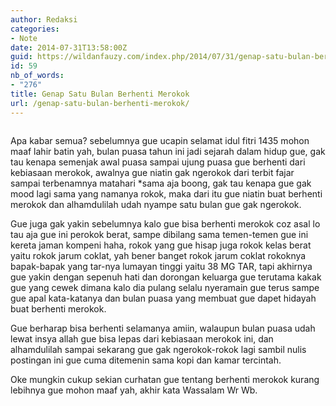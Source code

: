 ```yaml
---
author: Redaksi
categories:
- Note
date: 2014-07-31T13:58:00Z
guid: https://wildanfauzy.com/index.php/2014/07/31/genap-satu-bulan-berhenti-merokok/
id: 59
nb_of_words:
- "276"
title: Genap Satu Bulan Berhenti Merokok
url: /genap-satu-bulan-berhenti-merokok/
---
```


<figure class="wp-block-image size-large"><img src="https://wildanfauzyart.files.wordpress.com/2014/07/66bf6-disallowed-forbidden-no-smoking-11840.jpg?w=768" alt="" data-recalc-dims="1" /></figure> 

<p class="has-drop-cap">
  Apa kabar semua? sebelumnya gue ucapin selamat idul fitri 1435 mohon maaf lahir batin yah, bulan puasa tahun ini jadi sejarah dalam hidup gue, gak tau kenapa semenjak awal puasa sampai ujung puasa gue berhenti dari kebiasaan merokok, awalnya gue niatin gak ngerokok dari terbit fajar sampai terbenamnya matahari *sama aja boong, gak tau kenapa gue gak mood lagi sama yang namanya rokok, maka dari itu gue niatin buat berhenti merokok dan alhamdulilah udah nyampe satu bulan gue gak ngerokok.
</p>

Gue juga gak yakin sebelumnya kalo gue bisa berhenti merokok coz asal lo tau aja gue ini perokok berat, sampe dibilang sama temen-temen gue ini kereta jaman kompeni haha, rokok yang gue hisap juga rokok kelas berat yaitu rokok jarum coklat, yah bener banget rokok jarum coklat rokoknya bapak-bapak yang tar-nya lumayan tinggi yaitu 38 MG TAR, tapi akhirnya gue yakin dengan sepenuh hati dan dorongan keluarga gue terutama kakak gue yang cewek dimana kalo dia pulang selalu nyeramain gue terus sampe gue apal kata-katanya dan bulan puasa yang membuat gue dapet hidayah buat berhenti merokok.

Gue berharap bisa berhenti selamanya amiin, walaupun bulan puasa udah lewat insya allah gue bisa lepas dari kebiasaan merokok ini, dan alhamdulilah sampai sekarang gue gak ngerokok-rokok lagi sambil nulis postingan ini gue cuma ditemenin sama kopi dan kamar tercintah.

Oke mungkin cukup sekian curhatan gue tentang berhenti merokok kurang lebihnya gue mohon maaf yah, akhir kata Wassalam Wr Wb.